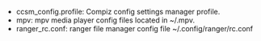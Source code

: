 * ccsm_config.profile: Compiz config settings manager profile.
* mpv: mpv media player config files located in ~/.mpv.
* ranger_rc.conf: ranger file manager config file ~/.config/ranger/rc.conf
